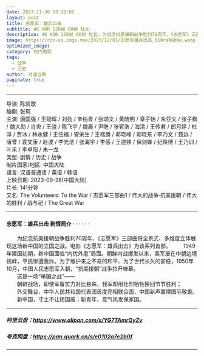 ```yaml
---
date: 2023-11-30 19:28:05
layout: post
title: 志愿军：雄兵出击
subtitle: 4K HDR 120帧 60帧 杜比
description: 4K HDR 120帧 60帧 杜比。为纪念抗美援朝战争胜利70周年，《志愿军》三部曲将全景式、多维度立体展现这场新中国的立国之战。电影《志愿军：雄兵出击》为该系列首部...
image: https://cdn-us.imgs.moe/2023/12/01/志愿军雄兵出击_610raRGbNe.webp
optimized_image: 
category: 热门电影
tags:
  - 战争
  - 历史
author: 对酒当歌
paginate: true
---
```


---

导演: 陈凯歌  
编剧: 张珂  
主演: 唐国强 / 王砚辉 / 刘劲 / 辛柏青 / 张颂文 / 黄晓明 / 章子怡 / 朱亚文 / 张子枫 / 魏大勋 / 肖央 / 王骁 / 陈飞宇 / 魏晨 / 尹昉 / 张宥浩 / 海清 / 王传君 / 郎月婷 / 杜淳 / 贾冰 / 林永健 / 王伍福 / 安荣生 / 王楷勝 / 郭晓峰 / 郭晓东 / 李乃文 / 聂远 / 唐曾 / 袁文康 / 赵波 / 李光洁 / 张海宇 / 李感 / 王道铁 / 保剑锋 / 纪焕博 / 王乃训 / 叶禾 / 李卓阳 / 朱一龙  
类型: 剧情 / 历史 / 战争  
制片国家/地区: 中国大陆  
语言: 汉语普通话 / 英语 / 韩语  
上映日期: 2023-09-28(中国大陆)  
片长: 141分钟  
又名: The Volunteers: To the War / 志愿军三部曲1 / 伟大的战争·抗美援朝 / 伟大的胜利 / 战与祀 / The Great War  

---

#### 志愿军：雄兵出击 剧情简介 · · · · · ·

　　为纪念抗美援朝战争胜利70周年，《志愿军》三部曲将全景式、多维度立体展现这场新中国的立国之战。电影《志愿军：雄兵出击》为该系列首部。
　　1949年建国初期，新中国面临“内忧外患”局面。朝鲜内战爆发以来，美军屡在中朝边境挑衅，平民惨遭轰炸。为了维护来之不易的和平、为了世代长久的安稳，1950年10月，中国人民志愿军入朝，“抗美援朝”战争拉开帷幕。  
　　这是一场“举国之战”——  
　　朝鲜战场，即使军备实力对比悬殊，我军却用壮烈牺牲换回节节胜利；  
　　外交舞台，中华人民共和国代表团首度亮相联合国，中国新声赢得国际敬畏。  
　　新中国，寸土不让扬国威；新青年，意气风发保家国。  

---

##### 阿里云盘：<https://www.alipan.com/s/YG7TAmrQyZv>

##### 夸克网盘：<https://pan.quark.cn/s/e0102a7e2b0f>

---
